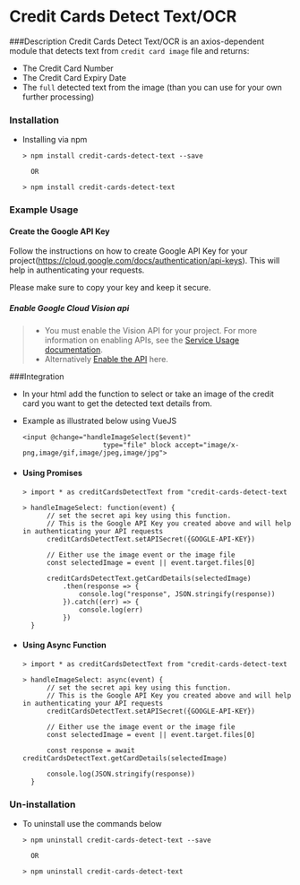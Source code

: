 # Credit Cards Detect Text/OCR


###Description
Credit Cards Detect Text/OCR is an axios-dependent module that detects text from  `credit card image` file and returns:
* The Credit Card Number
* The Credit Card Expiry Date 
* The `full` detected text from the image (than you can use for your own further processing)

### Installation

- Installing via npm
    ```
    > npm install credit-cards-detect-text --save
      
      OR
  
    > npm install credit-cards-detect-text
    ```

### Example Usage

#### Create the Google API Key

Follow the instructions on how to create Google API Key for your project(https://cloud.google.com/docs/authentication/api-keys). This will
 help in authenticating your requests.

Please make sure to copy your key and keep it secure.

##### Enable Google Cloud Vision api 

> - You must enable the Vision API for your project. For more information on enabling APIs, see the [Service Usage documentation](https://cloud.google.com/service-usage/docs/enable-disable).
> - Alternatively [Enable the API](https://console.cloud.google.com/flows/enableapi?apiid=vision.googleapis.com) here.

###Integration

- In your html add the function to select or take an image of the credit card you want
  to get the detected text details from.
- Example as illustrated below using VueJS
    ```
    <input @change="handleImageSelect($event)" 
                        type="file" block accept="image/x-png,image/gif,image/jpeg,image/jpg">
    ```

- #### Using Promises
    ```
    > import * as creditCardsDetectText from "credit-cards-detect-text
    
    > handleImageSelect: function(event) {  
          // set the secret api key using this function.
          // This is the Google API Key you created above and will help in authenticating your API requests          
          creditCardsDetectText.setAPISecret({GOOGLE-API-KEY})
  
          // Either use the image event or the image file
          const selectedImage = event || event.target.files[0]
          
          creditCardsDetectText.getCardDetails(selectedImage)
              .then(response => {
                  console.log("response", JSON.stringify(response))
              }).catch((err) => {
                  console.log(err)
              })
      }
    ```

- #### Using Async Function
    ```
    > import * as creditCardsDetectText from "credit-cards-detect-text
    
    > handleImageSelect: async(event) {
          // set the secret api key using this function.
          // This is the Google API Key you created above and will help in authenticating your API requests          
          creditCardsDetectText.setAPISecret({GOOGLE-API-KEY})
  
          // Either use the image event or the image file
          const selectedImage = event || event.target.files[0]

          const response = await creditCardsDetectText.getCardDetails(selectedImage)
  
          console.log(JSON.stringify(response))
      }
    ```

### Un-installation

- To uninstall use the commands below
    ```
    > npm uninstall credit-cards-detect-text --save
      
      OR
  
    > npm uninstall credit-cards-detect-text